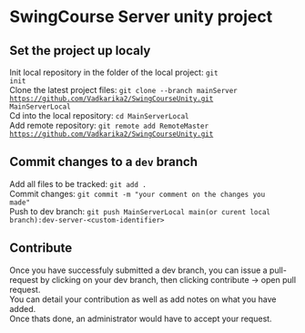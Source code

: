 # SwingCourse Server unity project
## Set the project up localy
Init local repository in the folder of the local project: <code>git init</code>\
Clone the latest project files: <code>git clone --branch mainServer https://github.com/Vadkarika2/SwingCourseUnity.git MainServerLocal</code>\
Cd into the local repository: <code>cd MainServerLocal</code>\
Add remote repository: <code>git remote add RemoteMaster https://github.com/Vadkarika2/SwingCourseUnity.git</code>
## Commit changes to a <code>dev</code> branch
Add all files to be tracked: <code>git add .</code>\
Commit changes: <code>git commit -m "your comment on the changes you made"</code>\
Push to dev branch: <code>git push MainServerLocal main(or curent local branch):dev-server-\<custom-identifier\></code>
## Contribute
Once you have successfuly submitted a dev branch, you can issue a pull-request by clicking on your dev branch, then clicking contribute -> open pull request.\
You can detail your contribution as well as add notes on what you have added.\
Once thats done, an administrator would have to accept your request.
